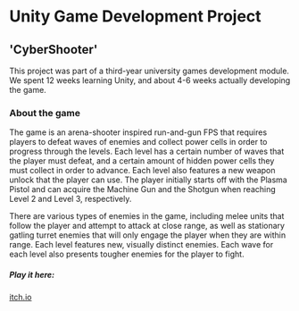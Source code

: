 # Unity Game Development Project
## 'CyberShooter'
This project was part of a third-year university games development module. We spent 12 weeks learning Unity, and about 4-6 weeks actually developing the game.
### About the game
The game is an arena-shooter inspired run-and-gun FPS that requires players to defeat waves of enemies and collect power cells in order to progress through the levels. Each level has a certain number of waves that the player must defeat, and a certain amount of hidden power cells they must collect in order to advance. Each level also features a new weapon unlock that the player can use. The player initially starts off with the Plasma Pistol and can acquire the Machine Gun and the Shotgun when reaching Level 2 and Level 3, respectively.

There are various types of enemies in the game, including melee units that follow the player and attempt to attack at close range, as well as stationary gatling turret enemies that will only engage the player when they are within range. Each level features new, visually distinct enemies. Each wave for each level also presents tougher enemies for the player to fight.

##### Play it here:
[itch.io](https://kaxell.itch.io/cybershooter)  
